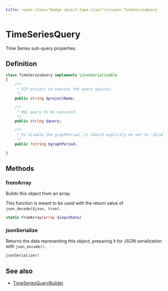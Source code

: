```yaml
---
title: <span class="badge object-type-class"></span> TimeSeriesQuery
---
```

# <span class="badge object-type-class"></span> TimeSeriesQuery

Time Series sub-query properties.

## Definition

```php
class TimeSeriesQuery implements \JsonSerializable
{
    /**
     * GCP project to execute the query against.
     */
    public string $projectName;

    /**
     * MQL query to be executed.
     */
    public string $query;

    /**
     * To disable the graphPeriod, it should explictly be set to 'disabled'.
     */
    public ?string $graphPeriod;

}
```
## Methods

### <span class="badge object-method"></span> fromArray

Builds this object from an array.

This function is meant to be used with the return value of `json_decode($json, true)`.

```php
static fromArray(array $inputData)
```

### <span class="badge object-method"></span> jsonSerialize

Returns the data representing this object, preparing it for JSON serialization with `json_encode()`.

```php
jsonSerialize()
```

## See also

 * <span class="badge builder"></span> [TimeSeriesQueryBuilder](./builder-TimeSeriesQueryBuilder.md)
